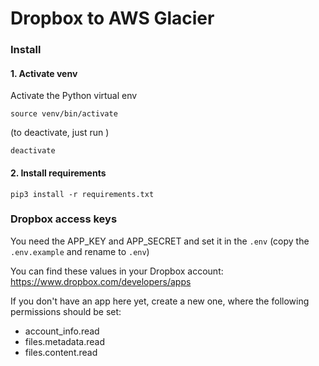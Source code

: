 # Dropbox to AWS Glacier

### Install

#### 1. Activate venv

Activate the Python virtual env 
```commandline
source venv/bin/activate
```

(to deactivate, just run )
```commandline
deactivate
```

#### 2. Install requirements
```commandline
pip3 install -r requirements.txt
```

### Dropbox access keys
You need the APP_KEY and APP_SECRET and set it in the `.env` (copy the `.env.example` and rename to `.env`)

You can find these values in your Dropbox account: https://www.dropbox.com/developers/apps

If you don't have an app here yet, create a new one, where the following permissions should be set:

- account_info.read
- files.metadata.read
- files.content.read